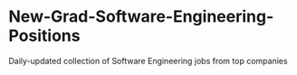 # New-Grad-Software-Engineering-Positions
Daily-updated collection of Software Engineering jobs from top companies
